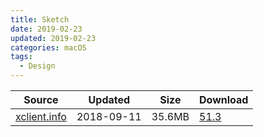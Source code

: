 ```yaml
---
title: Sketch
date: 2019-02-23
updated: 2019-02-23
categories: macOS
tags:
  - Design
---
```



| Source                                  | Updated   | Size | Download                                               |
| ----------------------------------------- | ---------- | -------- | ------------------------------------------------------------ |
| <div class="unknown">[xclient.info](http://xclient.info/s/sketch.html)</div> | 2018-09-11 | 35.6MB   | [51.3](https://img.vim-cn.com/9e/321d19945e496f6af79e430c2c6c0eff00ad02.zip) |
